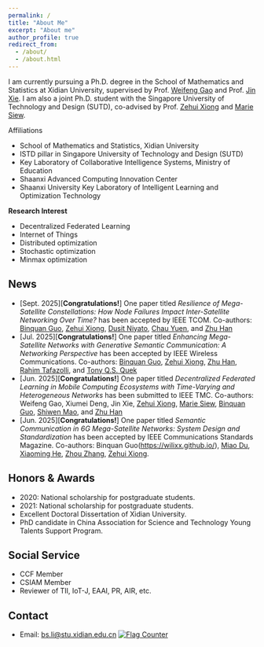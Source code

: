 ```yaml
---
permalink: /
title: "About Me"
excerpt: "About me"
author_profile: true
redirect_from: 
  - /about/
  - /about.html
---
```


I am currently pursuing a Ph.D. degree in the School of Mathematics and Statistics at Xidian University, supervised by Prof. [Weifeng Gao](https://faculty.xidian.edu.cn/GWF/zh_CN/index.htm) and Prof. [Jin Xie](https://faculty.xidian.edu.cn/XIEJIN/zh_CN/index.htm).
I am also a joint Ph.D. student with the Singapore University of Technology and Design (SUTD), co-advised by Prof. [Zehui Xiong](https://pure.qub.ac.uk/en/persons/zehui-xiong) and [Marie Siew](https://www.sutd.edu.sg/profile/marie-therese-siew-hui-lin).

Affiliations
* School of Mathematics and Statistics, Xidian University
* ISTD pillar in Singapore University of Technology and Design (SUTD)
* Key Laboratory of Collaborative Intelligence Systems, Ministry of Education
* Shaanxi Advanced Computing Innovation Center
* Shaanxi University Key Laboratory of Intelligent Learning and Optimization Technology


**Research Interest**
* Decentralized Federated Learning 
* Internet of Things
* Distributed optimization
* Stochastic optimization
* Minmax optimization

  
News
------
* [Sept. 2025][**Congratulations!**] One paper titled *Resilience of Mega-Satellite Constellations: How Node Failures Impact Inter-Satellite Networking Over Time?* has been accepted by IEEE TCOM. Co-authors: [Binquan Guo](https://wilixx.github.io/), [Zehui Xiong](https://pure.qub.ac.uk/en/persons/zehui-xiong),  [Dusit Niyato](https://ieeexplore.ieee.org/author/37296968900), [Chau Yuen](https://ieeexplore.ieee.org/author/37273147100), and [Zhu Han](https://ieeexplore.ieee.org/author/37278605300)
* [Jul. 2025][**Congratulations!**] One paper titled *Enhancing Mega-Satellite Networks with Generative Semantic Communication: A Networking Perspective* has been accepted by IEEE Wireless Communications. Co-authors:  [Binquan Guo](https://wilixx.github.io/), [Zehui Xiong](https://pure.qub.ac.uk/en/persons/zehui-xiong), [Zhu Han](https://ieeexplore.ieee.org/author/37278605300), [Rahim Tafazolli](https://ieeexplore.ieee.org/author/37280285600), and [Tony Q.S. Quek](https://ieeexplore.ieee.org/author/37266597300)
* [Jun. 2025][**Congratulations!**] One paper titled *Decentralized Federated Learning in Mobile Computing Ecosystems with Time-Varying and Heterogeneous Networks* has been submitted to IEEE TMC. Co-authors: Weifeng Gao, Xiumei Deng, Jin Xie, [Zehui Xiong](https://pure.qub.ac.uk/en/persons/zehui-xiong), [Marie Siew](https://www.sutd.edu.sg/profile/marie-therese-siew-hui-lin), [Binquan Guo](https://wilixx.github.io/), [Shiwen Mao](https://www.eng.auburn.edu/~szm0001/), and [Zhu Han](http://www2.egr.uh.edu/~zhan2/)
* [Jun. 2025][**Congratulations!**] One paper titled *Semantic Communication in 6G Mega-Satellite Networks: System Design and Standardization* has been accepted by IEEE Communications Standards Magazine. Co-authors: Binquan Guo(https://wilixx.github.io/), [Miao Du](https://ieeexplore.ieee.org/author/37086011343), [Xiaoming He](https://ieeexplore.ieee.org/author/37086143487), [Zhou Zhang](https://ieeexplore.ieee.org/author/37598591200), [Zehui Xiong](https://pure.qub.ac.uk/en/persons/zehui-xiong).










Honors & Awards
------
* 2020: National scholarship for postgraduate students.
* 2021: National scholarship for postgraduate students.
* Excellent Doctoral Dissertation of Xidian University.
* PhD candidate in China Association for Science and Technology Young Talents Support Program.


Social Service
------
* CCF Member
* CSIAM Member
* Reviewer of TII, IoT-J, EAAI, PR, AIR, etc.


  
Contact
------
* Email: bs.li@stu.xidian.edu.cn
<a href="http://s01.flagcounter.com/more/euQ"><img src="https://s01.flagcounter.com/count2/euQ/bg_FFFFFF/txt_000000/border_CCCCCC/columns_2/maxflags_10/viewers_0/labels_0/pageviews_0/flags_0/percent_0/" alt="Flag Counter" border="0"></a>
